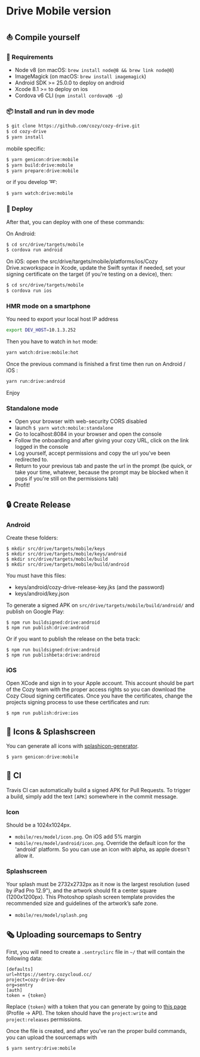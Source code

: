 # Drive Mobile version

## :boat: Compile yourself

### :wrench: Requirements

- Node v8 (on macOS: `brew install node@8 && brew link node@8`)
- ImageMagick (on macOS: `brew install imagemagick`)
- Android SDK >= 25.0.0 to deploy on android
- Xcode 8.1 >= to deploy on ios
- Cordova v6 CLI (`npm install cordova@6 -g`)

### :package: Install and run in dev mode

```sh
$ git clone https://github.com/cozy/cozy-drive.git
$ cd cozy-drive
$ yarn install
```

mobile specific:

```sh
$ yarn genicon:drive:mobile
$ yarn build:drive:mobile
$ yarn prepare:drive:mobile
```

or if you develop :loop::

```sh
$ yarn watch:drive:mobile
```

### :helicopter: Deploy

After that, you can deploy with one of these commands:

On Android:

```sh
$ cd src/drive/targets/mobile
$ cordova run android
```

On iOS: open the src/drive/targets/mobile/platforms/ios/Cozy Drive.xcworkspace in Xcode, update the Swift syntax if needed, set your signing certificate on the target (if you're testing on a device), then:

```sh
$ cd src/drive/targets/mobile
$ cordova run ios
```

### HMR mode on a smartphone

You need to export your local host IP address

```sh
export DEV_HOST=10.1.3.252
```

Then you have to watch in `hot` mode:

```sh
yarn watch:drive:mobile:hot
```

Once the previous command is finished a first time then run on Android / iOS :

```sh
yarn run:drive:android
```

Enjoy

### Standalone mode

- Open your browser with web-security CORS disabled
- launch `$ yarn watch:mobile:standalone`
- Go to localhost:8084 in your browser and open the console
- Follow the onboarding and after giving your cozy URL, click on the link logged in the console
- Log yourself, accept permissions and copy the url you've been redirected to.
- Return to your previous tab and paste the url in the prompt (be quick, or take your time, whatever, because the prompt may be blocked when it pops if you're still on the permissions tab)
- Profit!

## :lock: Create Release

### Android

Create these folders:

```
$ mkdir src/drive/targets/mobile/keys
$ mkdir src/drive/targets/mobile/keys/android
$ mkdir src/drive/targets/mobile/build
$ mkdir src/drive/targets/mobile/build/android
```

You must have this files:

- keys/android/cozy-drive-release-key.jks (and the password)
- keys/android/key.json

To generate a signed APK on `src/drive/targets/mobile/build/android/` and publish on Google Play:

```
$ npm run buildsigned:drive:android
$ npm run publish:drive:android
```

Or if you want to publish the release on the beta track:

```
$ npm run buildsigned:drive:android
$ npm run publishbeta:drive:android
```

### iOS

Open XCode and sign in to your Apple account. This account should be part of the Cozy team with the proper access rights so you can download the Cozy Cloud signing certificates.
Once you have the certificates, change the projects signing process to use these certificates and run:

```
$ npm run publish:drive:ios
```

## :rainbow: Icons & Splashscreen

You can generate all icons with [splashicon-generator](https://github.com/eberlitz/splashicon-generator).

```sh
$ yarn genicon:drive:mobile
```

## :repeat: CI

Travis CI can automatically build a signed APK for Pull Requests. To trigger a build, simply add the text `[APK]` somewhere in the commit message.

### Icon

Should be a 1024x1024px.

- `mobile/res/model/icon.png`. On iOS add 5% margin
- `mobile/res/model/android/icon.png`. Override the default icon for the 'android' platform. So you can use an icon with alpha, as apple doesn't allow it.

### Splashscreen

Your splash must be 2732x2732px as it now is the largest resolution (used by iPad Pro 12.9"), and the artwork should fit a center square (1200x1200px). This Photoshop splash screen template provides the recommended size and guidelines of the artwork’s safe zone.

- `mobile/res/model/splash.png`

## :newspaper_roll: Uploading sourcemaps to Sentry

First, you will need to create a `.sentryclirc` file in `~/` that will contain the following data:

```
[defaults]
url=https://sentry.cozycloud.cc/
project=cozy-drive-dev
org=sentry
[auth]
token = {token}
```

Replace `{token}` with a token that you can generate by going to [this page](https://sentry.cozycloud.cc/api/) (Profile -> API). The token should have the `project:write` and `project:releases` permissions.

Once the file is created, and after you've ran the proper build commands, you can upload the sourcemaps with

```sh
$ yarn sentry:drive:mobile
```
